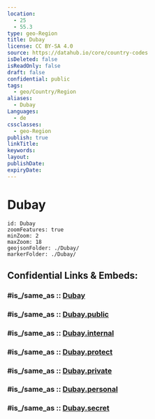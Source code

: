 ```yaml
---
location:
  - 25
  - 55.3
type: geo-Region
title: Dubay
license: CC BY-SA 4.0
source: https://datahub.io/core/country-codes
isDeleted: false
isReadOnly: false
draft: false
confidential: public
tags:
  - geo/Country/Region
aliases:
  - Dubay
Languages:
  - de
cssclasses:
  - geo-Region
publish: true
linkTitle:
keywords:
layout:
publishDate:
expiryDate:
---
```


# Dubay

```leaflet
id: Dubay
zoomFeatures: true 
minZoom: 2 
maxZoom: 18
geojsonFolder: ./Dubay/
markerFolder: ./Dubay/
```


## Confidential Links & Embeds: 

### #is_/same_as :: [Dubay](/_Standards/Earth/Continent/Asia/Asia~West/United_Arab_Emirates/Counties~UAE/Dubay.md) 

### #is_/same_as :: [Dubay.public](/_public/Earth/Continent/Asia/Asia~West/United_Arab_Emirates/Counties~UAE/Dubay.public.md) 

### #is_/same_as :: [Dubay.internal](/_internal/Earth/Continent/Asia/Asia~West/United_Arab_Emirates/Counties~UAE/Dubay.internal.md) 

### #is_/same_as :: [Dubay.protect](/_protect/Earth/Continent/Asia/Asia~West/United_Arab_Emirates/Counties~UAE/Dubay.protect.md) 

### #is_/same_as :: [Dubay.private](/_private/Earth/Continent/Asia/Asia~West/United_Arab_Emirates/Counties~UAE/Dubay.private.md) 

### #is_/same_as :: [Dubay.personal](/_personal/Earth/Continent/Asia/Asia~West/United_Arab_Emirates/Counties~UAE/Dubay.personal.md) 

### #is_/same_as :: [Dubay.secret](/_secret/Earth/Continent/Asia/Asia~West/United_Arab_Emirates/Counties~UAE/Dubay.secret.md)

